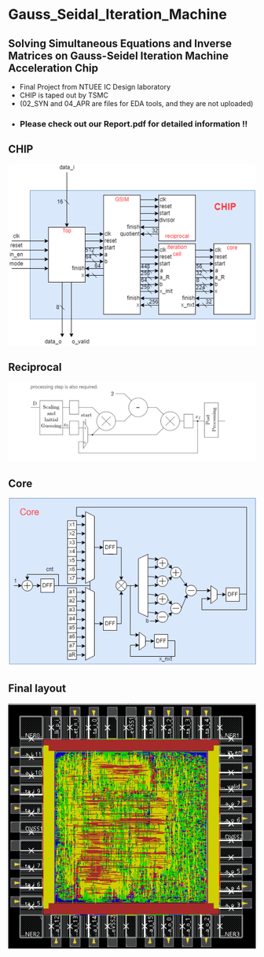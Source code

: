 # Gauss_Seidal_Iteration_Machine
## Solving Simultaneous Equations and Inverse Matrices on Gauss-Seidel Iteration Machine Acceleration Chip
* Final Project from NTUEE IC Design laboratory
* CHIP is taped out by TSMC  
* (02_SYN and 04_APR are files for EDA tools, and they are not uploaded)
* ### Please check out our Report.pdf for detailed information !!  
## CHIP
![](pic_CHIP.png)
## Reciprocal
![](pic_reciprocal.png)
## Core
![](pic_Core.png)
## Final layout
![](./05_APR_result/pic_APR.png)
